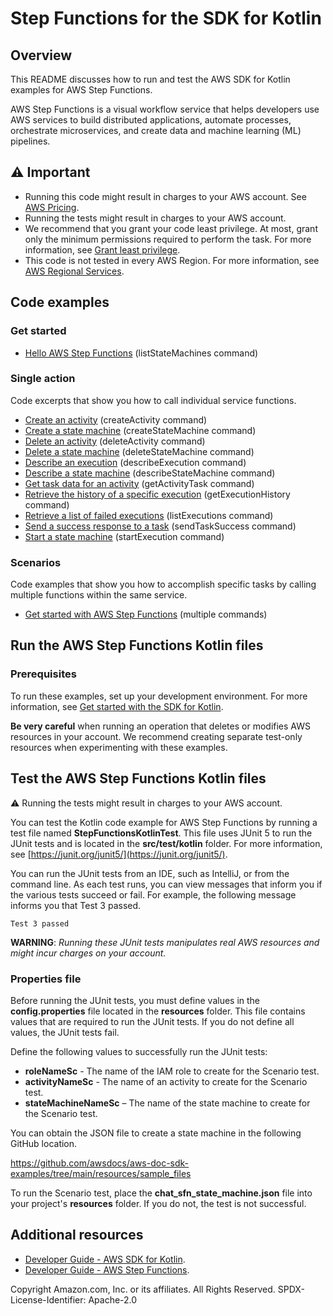 # Step Functions for the SDK for Kotlin

## Overview
This README discusses how to run and test the AWS SDK for Kotlin examples for AWS Step Functions.

AWS Step Functions is a visual workflow service that helps developers use AWS services to build distributed applications, automate processes, orchestrate microservices, and create data and machine learning (ML) pipelines.

## ⚠️ Important
* Running this code might result in charges to your AWS account. See [AWS Pricing](https://aws.amazon.com/pricing/).
* Running the tests might result in charges to your AWS account.
* We recommend that you grant your code least privilege. At most, grant only the minimum permissions required to perform the task. For more information, see [Grant least privilege](https://docs.aws.amazon.com/IAM/latest/UserGuide/best-practices.html#grant-least-privilege). 
* This code is not tested in every AWS Region. For more information, see [AWS Regional Services](https://aws.amazon.com/about-aws/global-infrastructure/regional-product-services).

## Code examples

### Get started

- [Hello AWS Step Functions](https://github.com/awsdocs/aws-doc-sdk-examples/blob/main/kotlin/services/stepfunctions/src/main/kotlin/com/kotlin/stepfunctions/HelloStepFunctions.kt) (listStateMachines command)

### Single action

Code excerpts that show you how to call individual service functions.

- [Create an activity](https://github.com/awsdocs/aws-doc-sdk-examples/blob/main/kotlin/services/stepfunctions/src/main/kotlin/com/kotlin/stepfunctions/StepFunctionsScenario.kt) (createActivity command)
- [Create a state machine](https://github.com/awsdocs/aws-doc-sdk-examples/blob/main/kotlin/services/stepfunctions/src/main/kotlin/com/kotlin/stepfunctions/StepFunctionsScenario.kt) (createStateMachine command)
- [Delete an activity](https://github.com/awsdocs/aws-doc-sdk-examples/blob/main/kotlin/services/stepfunctions/src/main/kotlin/com/kotlin/stepfunctions/StepFunctionsScenario.kt) (deleteActivity command)
- [Delete a state machine](https://github.com/awsdocs/aws-doc-sdk-examples/blob/main/kotlin/services/stepfunctions/src/main/kotlin/com/kotlin/stepfunctions/StepFunctionsScenario.kt) (deleteStateMachine command)
- [Describe an execution](https://github.com/awsdocs/aws-doc-sdk-examples/blob/main/kotlin/services/stepfunctions/src/main/kotlin/com/kotlin/stepfunctions/StepFunctionsScenario.kt) (describeExecution command)
- [Describe a state machine](https://github.com/awsdocs/aws-doc-sdk-examples/blob/main/kotlin/services/stepfunctions/src/main/kotlin/com/kotlin/stepfunctions/StepFunctionsScenario.kt) (describeStateMachine command)
- [Get task data for an activity](https://github.com/awsdocs/aws-doc-sdk-examples/blob/main/kotlin/services/stepfunctions/src/main/kotlin/com/kotlin/stepfunctions/StepFunctionsScenario.kt) (getActivityTask command)
- [Retrieve the history of a specific execution](https://github.com/awsdocs/aws-doc-sdk-examples/blob/main/kotlin/services/stepfunctions/src/main/kotlin/com/kotlin/stepfunctions/GetExecutionHistory.kt) (getExecutionHistory command)
- [Retrieve a list of failed executions](https://github.com/awsdocs/aws-doc-sdk-examples/blob/main/kotlin/services/stepfunctions/src/main/kotlin/com/kotlin/stepfunctions/GetFailedExecutions.kt) (listExecutions command)
- [Send a success response to a task](https://github.com/awsdocs/aws-doc-sdk-examples/blob/main/kotlin/services/stepfunctions/src/main/kotlin/com/kotlin/stepfunctions/StepFunctionsScenario.kt) (sendTaskSuccess command)
- [Start a state machine](https://github.com/awsdocs/aws-doc-sdk-examples/blob/main/kotlin/services/stepfunctions/src/main/kotlin/com/kotlin/stepfunctions/StepFunctionsScenario.kt) (startExecution command)

### Scenarios

Code examples that show you how to accomplish specific tasks by calling multiple functions within the same service.

- [Get started with AWS Step Functions](https://github.com/awsdocs/aws-doc-sdk-examples/blob/main/kotlin/services/stepfunctions/src/main/kotlin/com/kotlin/stepfunctions/StepFunctionsScenario.kt) (multiple commands)

## Run the AWS Step Functions Kotlin files

### Prerequisites

To run these examples, set up your development environment. For more information, 
see [Get started with the SDK for Kotlin](https://docs.aws.amazon.com/sdk-for-kotlin/latest/developer-guide/home.html). 

**Be very careful** when running an operation that deletes or modifies AWS resources in your account. We recommend creating separate test-only resources when experimenting with these examples.

 ## Test the AWS Step Functions Kotlin files
 
 ⚠️ Running the tests might result in charges to your AWS account.

You can test the Kotlin code example for AWS Step Functions by running a test file named **StepFunctionsKotlinTest**. This file uses JUnit 5 to run the JUnit tests and is located in the **src/test/kotlin** folder. For more information, see [https://junit.org/junit5/](https://junit.org/junit5/).

You can run the JUnit tests from an IDE, such as IntelliJ, or from the command line. As each test runs, you can view messages that inform you if the various tests succeed or fail. For example, the following message informs you that Test 3 passed.

	Test 3 passed

**WARNING**: _Running these JUnit tests manipulates real AWS resources and might incur charges on your account._

 ### Properties file
Before running the JUnit tests, you must define values in the **config.properties** file located in the **resources** folder. This file contains values that are required to run the JUnit tests. If you do not define all values, the JUnit tests fail.

Define the following values to successfully run the JUnit tests:

- **roleNameSc** - The name of the IAM role to create for the Scenario test.
- **activityNameSc** - The name of an activity to create for the Scenario test.
- **stateMachineNameSc** – The name of the state machine to create for the Scenario test.

You can obtain the JSON file to create a state machine in the following GitHub location. 

https://github.com/awsdocs/aws-doc-sdk-examples/tree/main/resources/sample_files

To run the Scenario test, place the **chat_sfn_state_machine.json** file into your project's **resources** folder. If you do not, the test is not successful. 

## Additional resources
* [Developer Guide - AWS SDK for Kotlin](https://docs.aws.amazon.com/sdk-for-kotlin/latest/developer-guide/home.html).
* [Developer Guide - AWS Step Functions](https://docs.aws.amazon.com/step-functions/latest/dg/welcome.html).

Copyright Amazon.com, Inc. or its affiliates. All Rights Reserved. SPDX-License-Identifier: Apache-2.0
